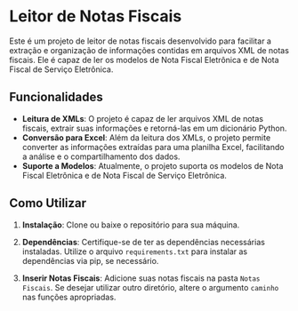 # Leitor de Notas Fiscais

Este é um projeto de leitor de notas fiscais desenvolvido para facilitar a extração e organização de informações contidas em arquivos XML de notas fiscais. Ele é capaz de ler os modelos de Nota Fiscal Eletrônica e de Nota Fiscal de Serviço Eletrônica.

## Funcionalidades

- **Leitura de XMLs**: O projeto é capaz de ler arquivos XML de notas fiscais, extrair suas informações e retorná-las em um dicionário Python.
- **Conversão para Excel**: Além da leitura dos XMLs, o projeto permite converter as informações extraídas para uma planilha Excel, facilitando a análise e o compartilhamento dos dados.
- **Suporte a Modelos**: Atualmente, o projeto suporta os modelos de Nota Fiscal Eletrônica e de Nota Fiscal de Serviço Eletrônica. 

## Como Utilizar

1. **Instalação**: Clone ou baixe o repositório para sua máquina.
   
2. **Dependências**: Certifique-se de ter as dependências necessárias instaladas. Utilize o arquivo `requirements.txt` para instalar as dependências via pip, se necessário.

3. **Inserir Notas Fiscais**: Adicione suas notas fiscais na pasta `Notas Fiscais`. Se desejar utilizar outro diretório, altere o argumento `caminho` nas funções apropriadas.



